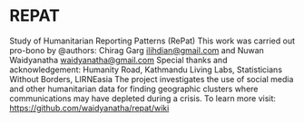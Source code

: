 # REPAT
Study of Humanitarian Reporting Patterns (RePat)
This work was carried out pro-bono by
@authors: Chirag Garg <ilihdian@gmail.com> and Nuwan Waidyanatha <waidyanatha@gmail.com>
Special thanks and acknowledgement: Humanity Road, Kathmandu Living Labs, Statisticians Without Borders, LIRNEasia
The project investigates the use of social media and other humanitarian data for finding geographic clusters 
where communications may have depleted during a crisis. To learn more visit: https://github.com/waidyanatha/repat/wiki
